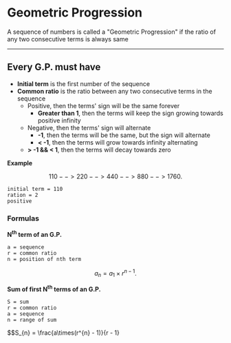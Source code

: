 # Geometric Progression

A sequence of numbers is called a "Geometric Progression" if the ratio of any two consecutive terms is always same

* * *

## Every G.P. must have

- **Initial term** is the first number of the sequence
- **Common ratio** is the ratio between any two consecutive terms in the sequence
    * Positive, then the terms' sign will be the same forever
        * **Greater than 1**, then the terms will keep the sign growing towards positive infinity
    * Negative, then the terms' sign will alternate
        * **-1**, then the terms will be the same, but the sign will alternate
        * **< -1**, then the terms will grow towards infinity alternating
    * **> -1 && < 1**, then the terms will decay towards zero

**Example**

$$110 --> 220 --> 440 --> 880 --> 1760.$$

```
initial term = 110
ration = 2
positive
```

### Formulas

**N<sup>th</sup> term of an G.P.**

```
a = sequence
r = common ratio
n = position of nth term
```

$$a_{n} = a_{1}\times r^{n - 1}.$$

**Sum of first N<sup>th</sup> terms of an G.P.**

```
S = sum
r = common ratio
a = sequence
n = range of sum
```

$$S_{n} = \frac{a\times(r^{n} - 1)}{r - 1}
